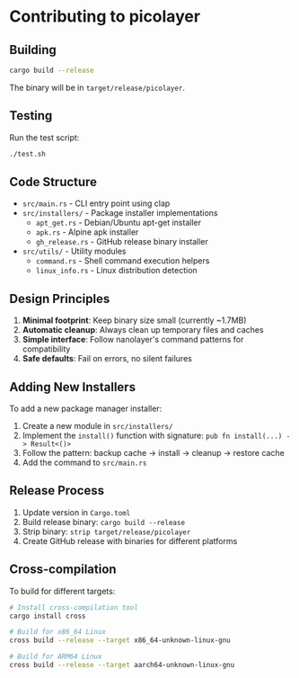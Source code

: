 # Contributing to picolayer

## Building

```bash
cargo build --release
```

The binary will be in `target/release/picolayer`.

## Testing

Run the test script:

```bash
./test.sh
```

## Code Structure

- `src/main.rs` - CLI entry point using clap
- `src/installers/` - Package installer implementations
  - `apt_get.rs` - Debian/Ubuntu apt-get installer
  - `apk.rs` - Alpine apk installer
  - `gh_release.rs` - GitHub release binary installer
- `src/utils/` - Utility modules
  - `command.rs` - Shell command execution helpers
  - `linux_info.rs` - Linux distribution detection

## Design Principles

1. **Minimal footprint**: Keep binary size small (currently ~1.7MB)
2. **Automatic cleanup**: Always clean up temporary files and caches
3. **Simple interface**: Follow nanolayer's command patterns for compatibility
4. **Safe defaults**: Fail on errors, no silent failures

## Adding New Installers

To add a new package manager installer:

1. Create a new module in `src/installers/`
2. Implement the `install()` function with signature: `pub fn install(...) -> Result<()>`
3. Follow the pattern: backup cache → install → cleanup → restore cache
4. Add the command to `src/main.rs`

## Release Process

1. Update version in `Cargo.toml`
2. Build release binary: `cargo build --release`
3. Strip binary: `strip target/release/picolayer`
4. Create GitHub release with binaries for different platforms

## Cross-compilation

To build for different targets:

```bash
# Install cross-compilation tool
cargo install cross

# Build for x86_64 Linux
cross build --release --target x86_64-unknown-linux-gnu

# Build for ARM64 Linux
cross build --release --target aarch64-unknown-linux-gnu
```
